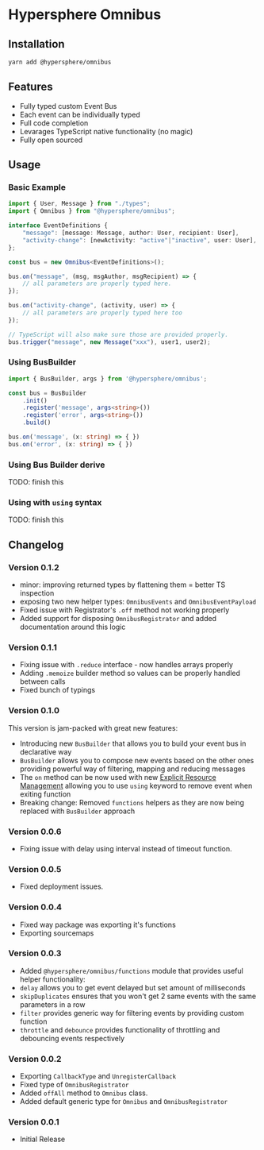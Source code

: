# Hypersphere Omnibus

## Installation
```bash
yarn add @hypersphere/omnibus
```

## Features
- Fully typed custom Event Bus
- Each event can be individually typed
- Full code completion
- Levarages TypeScript native functionality (no magic)
- Fully open sourced

## Usage

### Basic Example

```typescript
import { User, Message } from "./types";
import { Omnibus } from "@hypersphere/omnibus";

interface EventDefinitions {
    "message": [message: Message, author: User, recipient: User],
    "activity-change": [newActivity: "active"|"inactive", user: User],
};

const bus = new Omnibus<EventDefinitions>();

bus.on("message", (msg, msgAuthor, msgRecipient) => {
    // all parameters are properly typed here.
});

bus.on("activity-change", (activity, user) => {
    // all parameters are properly typed here too
});

// TypeScript will also make sure those are provided properly.
bus.trigger("message", new Message("xxx"), user1, user2);

```

### Using BusBuilder

```typescript
import { BusBuilder, args } from '@hypersphere/omnibus';

const bus = BusBuilder
    .init()
    .register('message', args<string>())
    .register('error', args<string>())
    .build()

bus.on('message', (x: string) => { })
bus.on('error', (x: string) => { })
```

### Using Bus Builder derive

TODO: finish this

### Using with `using` syntax

TODO: finish this

## Changelog


### Version 0.1.2
- minor: improving returned types by flattening them = better TS inspection
- exposing two new helper types: `OmnibusEvents` and `OmnibusEventPayload`
- Fixed issue with Registrator's `.off` method not working properly
- Added support for disposing `OmnibusRegistrator` and added documentation around this logic

### Version 0.1.1
- Fixing issue with `.reduce` interface - now handles arrays properly
- Adding `.memoize` builder method so values can be properly handled between calls
- Fixed bunch of typings

### Version 0.1.0
This version is jam-packed with great new features:
- Introducing new `BusBuilder` that allows you to build your event bus in declarative way
- `BusBuilder` allows you to compose new events based on the other ones providing powerful way of filtering, mapping and reducing messages
- The `on` method can be now used with new [Explicit Resource Management](https://github.com/tc39/proposal-explicit-resource-management) allowing you to use `using` keyword to remove event when exiting function
- Breaking change: Removed `functions` helpers as they are now being replaced with `BusBuilder` approach

### Version 0.0.6
- Fixing issue with delay using interval instead of timeout function.

### Version 0.0.5
- Fixed deployment issues.

### Version 0.0.4
- Fixed way package was exporting it's functions
- Exporting sourcemaps

### Version 0.0.3
- Added `@hypersphere/omnibus/functions` module that provides useful helper functionality:
- `delay` allows you to get event delayed but set amount of milliseconds
- `skipDuplicates` ensures that you won't get 2 same events with the same parameters in a row
- `filter` provides generic way for filtering events by providing custom function
- `throttle` and `debounce` provides functionality of throttling and debouncing events respectively

### Version 0.0.2
- Exporting `CallbackType` and `UnregisterCallback`
- Fixed type of `OmnibusRegistrator`
- Added `offAll` method to `Omnibus` class.
- Added default generic type for `Omnibus` and `OmnibusRegistrator`

### Version 0.0.1
- Initial Release